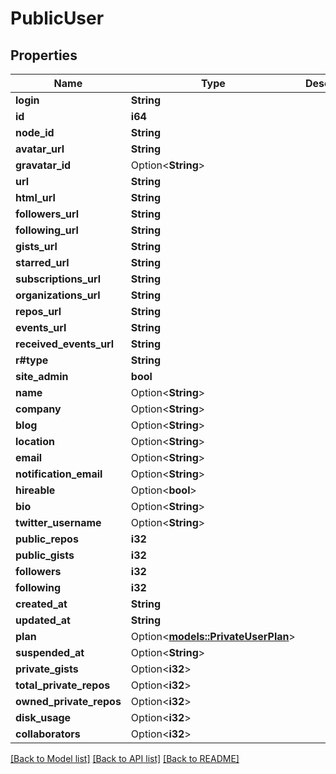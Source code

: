 # PublicUser

## Properties

Name | Type | Description | Notes
------------ | ------------- | ------------- | -------------
**login** | **String** |  | 
**id** | **i64** |  | 
**node_id** | **String** |  | 
**avatar_url** | **String** |  | 
**gravatar_id** | Option<**String**> |  | 
**url** | **String** |  | 
**html_url** | **String** |  | 
**followers_url** | **String** |  | 
**following_url** | **String** |  | 
**gists_url** | **String** |  | 
**starred_url** | **String** |  | 
**subscriptions_url** | **String** |  | 
**organizations_url** | **String** |  | 
**repos_url** | **String** |  | 
**events_url** | **String** |  | 
**received_events_url** | **String** |  | 
**r#type** | **String** |  | 
**site_admin** | **bool** |  | 
**name** | Option<**String**> |  | 
**company** | Option<**String**> |  | 
**blog** | Option<**String**> |  | 
**location** | Option<**String**> |  | 
**email** | Option<**String**> |  | 
**notification_email** | Option<**String**> |  | [optional]
**hireable** | Option<**bool**> |  | 
**bio** | Option<**String**> |  | 
**twitter_username** | Option<**String**> |  | [optional]
**public_repos** | **i32** |  | 
**public_gists** | **i32** |  | 
**followers** | **i32** |  | 
**following** | **i32** |  | 
**created_at** | **String** |  | 
**updated_at** | **String** |  | 
**plan** | Option<[**models::PrivateUserPlan**](private_user_plan.md)> |  | [optional]
**suspended_at** | Option<**String**> |  | [optional]
**private_gists** | Option<**i32**> |  | [optional]
**total_private_repos** | Option<**i32**> |  | [optional]
**owned_private_repos** | Option<**i32**> |  | [optional]
**disk_usage** | Option<**i32**> |  | [optional]
**collaborators** | Option<**i32**> |  | [optional]

[[Back to Model list]](../README.md#documentation-for-models) [[Back to API list]](../README.md#documentation-for-api-endpoints) [[Back to README]](../README.md)


